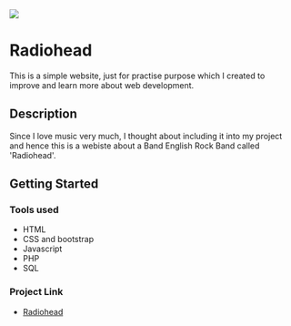 <a href="https://radiogagab.000webhostapp.com/">
  <img src="https://encrypted-tbn0.gstatic.com/images?q=tbn:ANd9GcQQO-OS6CfzHTG0JdJERpY3t88QE_UirQxsszUV9IbPvYXfHwNw9UQTkSsifyc8Sendykk&usqp=CAU"/>
</a>

# Radiohead
This is a simple website, just for practise purpose which I created to improve and learn more about web development.

## Description
Since I love music very much, I thought about including it into my project and hence this is a webiste about a Band English Rock Band called 'Radiohead'.

## Getting Started

### Tools used
* HTML
* CSS and bootstrap
* Javascript
* PHP
* SQL

### Project Link
* [Radiohead](https://radiogagab.000webhostapp.com/)
